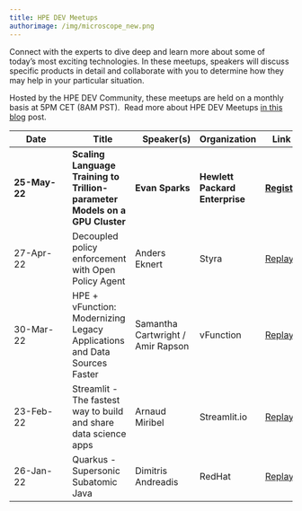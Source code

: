 ```yaml
---
title: HPE DEV Meetups
authorimage: /img/microscope_new.png
---
```

Connect with the experts to dive deep and learn more about some of today’s most exciting technologies. In these meetups, speakers will discuss specific products in detail and collaborate with you to determine how they may help in your particular situation.

Hosted by the HPE DEV Community, these meetups are held on a monthly basis at 5PM CET (8AM PST).  Read more about HPE DEV Meetups [in this blog](https://developer.hpe.com/blog/new-for-2022-hpe-dev-meetups/) post.

| &nbsp;&nbsp;&nbsp;&nbsp;&nbsp;Date&nbsp;&nbsp;&nbsp;&nbsp;&nbsp;&nbsp;&nbsp; | &nbsp;&nbsp;&nbsp;Title                                                     | &nbsp;&nbsp;&nbsp;Speaker(s)      | Organization                   | &nbsp;&nbsp;&nbsp;Link&nbsp;&nbsp;&nbsp;&nbsp;&nbsp;                                                        |
| ---------------------------------------------------------------------------- | --------------------------------------------------------------------------- | --------------------------------- | ------------------------------ | ----------------------------------------------------------------------------------------------------------- |
| **25-May-22**                                                                | **Scaling Language Training to Trillion-parameter Models on a GPU Cluster** | **Evan Sparks**                   | **Hewlett Packard Enterprise** | **[Register](https://hpe.zoom.us/webinar/register/2516496785024/WN_Tn1YIhepT2SbuendAF2K-w)**                |
| 27-Apr-22                                                                    | Decoupled policy enforcement with Open Policy Agent                         | Anders Eknert                     | Styra                          | [Replay](https://www.youtube.com/watch?v=_0XJnr8U0sU&list=PLtS6YX0YOX4f5TyRI7jUdjm7D9H4laNlF&index=1&t=15s) |
| 30-Mar-22                                                                    | HPE + vFunction: Modernizing Legacy Applications and Data Sources Faster    | Samantha Cartwright / Amir Rapson | vFunction                      | [Replay](https://www.youtube.com/watch?v=UvcyIjzml7s&list=PLtS6YX0YOX4f5TyRI7jUdjm7D9H4laNlF&index=1)       |
| 23-Feb-22                                                                    | Streamlit - The fastest way to build and share data science apps            | Arnaud Miribel                    | Streamlit.io                   | [Replay](https://youtu.be/sdgTYy3BJiM&list=PLtS6YX0YOX4f5TyRI7jUdjm7D9H4laNlF)                              |
| 26-Jan-22                                                                    | Quarkus - Supersonic Subatomic Java                                         | Dimitris Andreadis                | RedHat                         | [Replay](https://www.youtube.com/watch?v=mY1z9OC0y54&list=PLtS6YX0YOX4f5TyRI7jUdjm7D9H4laNlF)               |